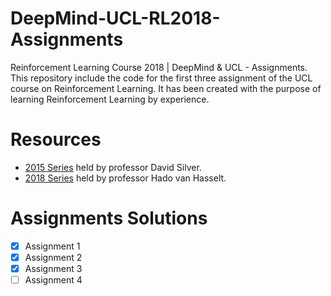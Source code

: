 # DeepMind-UCL-RL2018-Assignments
Reinforcement Learning Course 2018 | DeepMind &amp; UCL - Assignments.  
This repository include the code for the first three assignment of the UCL course on Reinforcement Learning. It has been created with the purpose of learning Reinforcement Learning by experience.  

# Resources
- [2015 Series](https://deepmind.com/learning-resources/-introduction-reinforcement-learning-david-silver) held by professor David Silver.
- [2018 Series](https://deepmind.com/learning-resources/reinforcement-learning-lectures-series-2018) held by professor Hado van Hasselt.

# Assignments Solutions
- [x] Assignment 1  
- [x] Assignment 2  
- [x] Assignment 3  
- [ ] Assignment 4  

